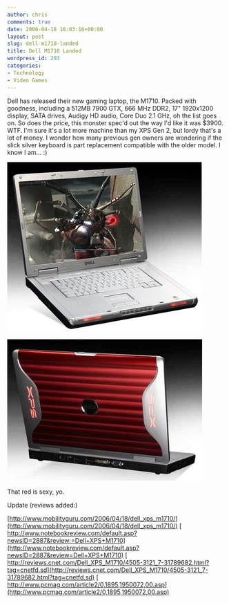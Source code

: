 ```yaml
---
author: chris
comments: true
date: 2006-04-18 16:03:16+00:00
layout: post
slug: dell-m1710-landed
title: Dell M1710 Landed
wordpress_id: 293
categories:
- Technology
- Video Games
---
```


Dell has released their new gaming laptop, the M1710. Packed with goodness, including a 512MB 7900 GTX, 666 MHz DDR2, 17" 1920x1200 display, SATA drives, Audigy HD audio, Core Duo 2.1 GHz, oh the list goes on. So does the price, this monster spec'd out the way I'd like it was $3900. WTF. I'm sure it's a lot more machine than my XPS Gen 2, but lordy that's a lot of money. I wonder how many previous gen owners are wondering if the slick silver keyboard is part replacement compatible with the older model. I know I am... :)

![m1710b.JPG](/images/uploads/2006/04/m1710b.JPG)

![m1710a.JPG](/images/uploads/2006/04/m1710a.JPG)

That red is sexy, yo.

Update (reviews added:)

[http://www.mobilityguru.com/2006/04/18/dell_xps_m1710/](http://www.mobilityguru.com/2006/04/18/dell_xps_m1710/)
[ http://www.notebookreview.com/default.asp?newsID=2887&review;=Dell+XPS+M1710](http://www.notebookreview.com/default.asp?newsID=2887&review=Dell+XPS+M1710)
[ http://reviews.cnet.com/Dell_XPS_M1710/4505-3121_7-31789682.html?tag=cnetfd.sd](http://reviews.cnet.com/Dell_XPS_M1710/4505-3121_7-31789682.html?tag=cnetfd.sd)
[ http://www.pcmag.com/article2/0,1895,1950072,00.asp](http://www.pcmag.com/article2/0,1895,1950072,00.asp)
